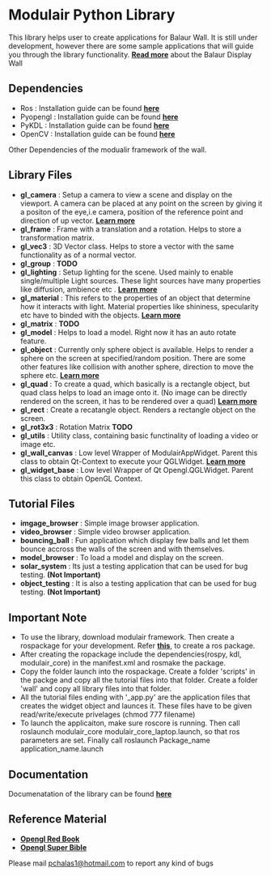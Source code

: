 Modulair Python Library
=======================

This library helps user to create applications for Balaur Wall. It is still under development, however there are some sample applications that will guide you through the library functionality. [**Read more**](http://www.cs.jhu.edu/balaur/about.html) about the Balaur Display Wall

Dependencies
------------
- Ros      : Installation guide can be found [**here**](http://wiki.ros.org/)
- Pyopengl : Installation guide can be found [**here**](http://pyopengl.sourceforge.net/documentation/installation.html)
- PyKDL    : Installation guide can be found [**here**](http://www.orocos.org/kdl/installation-manual)
- OpenCV   : Installation guide can be found [**here**](http://opencv.willowgarage.com/wiki/InstallGuide)

Other Dependencies of the modualir framework of the wall.

Library Files
-------------

- **gl_camera**      : Setup a camera to view a scene and display on the viewport. A camera can be placed at any point on the screen by giving it a positon of the eye,i.e camera, position of the reference point and direction of up vector. [**Learn more**](http://www.opengl.org/archives/resources/faq/technical/viewing.htm)
- **gl_frame**       : Frame with a translation and a rotation. Helps to store a transformation matrix.
- **gl_vec3**        : 3D Vector class. Helps to store a vector with the same functionality as of a normal vector.
- **gl_group**       : **TODO**
- **gl_lighting**    : Setup lighting for the scene. Used mainly to enable single/multiple Light sources. These light sources have many properties like diffusion, ambience etc . [**Learn more**](http://www.opengl.org/archives/resources/faq/technical/lights.htm)
- **gl_material**    : This refers to the properties of an object that determine how it interacts with light. Material properties like shininess, specularity etc have to binded with the objects. [**Learn more**](http://www.glprogramming.com/red/chapter05.html)
- **gl_matrix**      : **TODO**
- **gl_model**       : Helps to load a model. Right now it has an auto rotate feature. 
- **gl_object**      : Currently only sphere object is available. Helps to render a sphere on the screen at specified/random position. There are some other features like collision with another sphere, direction to move the sphere etc. [**Learn more**](http://www.opengl.org/documentation/specs/glut/spec3/node81.html)
- **gl_quad**        : To create a quad, which basically is a rectangle object, but quad class helps to load an image onto it. (No image can be directly rendered on the screen, it has to be rendered over a quad) [**Learn more**](http://www.opengl.org/wiki/Primitive)
- **gl_rect**        : Create a recatangle object. Renders a rectangle object on the screen.
- **gl_rot3x3**      : Rotation Matrix **TODO**
- **gl_utils**       : Utility class, containing basic functinality of loading a video or image etc.
- **gl_wall_canvas** : Low level Wrapper of ModulairAppWidget. Parent this class to obtain Qt-Context to execute your QGLWidget. [**Learn more**](http://qt-project.org/doc/qt-5.0/qtopengl/qglwidget.html)
- **gl_widget_base** : Low level Wrapper of Qt Opengl.QGLWidget. Parent this class to obtain OpenGL Context.


Tutorial Files
--------------

- **imgage_browser** : Simple image browser application. 
- **video_browser**  : Simple video browser application.
- **bouncing_ball**  : Fun application which display few balls and let them bounce accross the walls of the screen and with themselves.
- **model_browser**  : To load a model and display on the screen.
- **solar_system**   : Its just a testing application that can be used for bug testing. **(Not Important)**
- **object_testing** : It is also  a testing application that can be used for bug testing. **(Not Important)**

Important Note 
-------------- 
- To use the library, download modulair framework. Then create a rospackage for your development. Refer [**this**](http://wiki.ros.org/ROS/Tutorials/CreatingPackage), to create a ros package. 
- After creating the ropackage include the dependencies(rospy, kdl, modulair_core) in the manifest.xml and rosmake the package.
- Copy the folder launch into the rospackage. Create a folder 'scripts' in the packge and copy all the tutorial files into that folder. Create a folder 'wall' and copy all library files into that folder. 
- All the tutorial files ending with '_app.py' are the application files that creates the widget object and launces it. These files have to be given read/write/execute privelages (chmod 777 filename)
- To launch the applicaiton, make sure roscore is running. Then call roslaunch modulair_core modulair_core_laptop.launch, so that ros parameters are set. Finally call roslaunch Package_name application_name.launch


Documentation
-------------
Documenatation of the library can be found [**here**](http://pchalas1.github.io/libWall/)

Reference Material
------------------
- [**Opengl Red Book**](http://www.glprogramming.com/red/)
- [**Opengl Super Bible**](http://www.win.tue.nl/~ymazuryk/books/OpenGL_SB.pdf)



Please mail pchalas1@hotmail.com to report any kind of bugs
